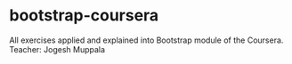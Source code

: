 # bootstrap-coursera
All exercises applied and explained into Bootstrap module of the Coursera.
Teacher: Jogesh Muppala